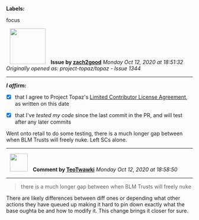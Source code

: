 **Labels:**

focus



<a href="https://github.com/zach2good"><img src="https://avatars3.githubusercontent.com/u/1389729?v=4" width="96" height="96" hspace="10"></img></a> **Issue by [zach2good](https://github.com/zach2good)**
_Monday Oct 12, 2020 at 18:51:32_
_Originally opened as: project-topaz/topaz - Issue 1344_

----

<!-- place 'x' mark between square [] brackets to affirm: -->
**_I affirm:_**
- [x] that I agree to Project Topaz's [Limited Contributor License Agreement](http://project-topaz.com/blob/release/CONTRIBUTOR_AGREEMENT.md), as written on this date
- [x] that I've _tested my code_ since the last commit in the PR, and will test after any later commits

Went onto retail to do some testing, there is a much longer gap between when BLM Trusts will freely nuke. Left SCs alone.


----
<a href="https://github.com/TeoTwawki"><img src="https://avatars0.githubusercontent.com/u/6871475?v=4" width="48" height="48" hspace="10"></img></a> **Comment by [TeoTwawki](https://github.com/TeoTwawki)**
_Monday Oct 12, 2020 at 18:58:50_

----

> there is a much longer gap between when BLM Trusts will freely nuke

There are likely differences between diff ones or depending what other actions they have queued up making it hard to pin down exactly what the base oughta be and how to modify it. This change brings it closer for sure.
